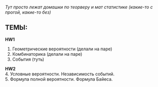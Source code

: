 *Тут просто лежат домашки по теорверу и мат статистике (какие-то с прогой, какие-то без)*
## ТЕМЫ:
__HW1__
1. Геометрические вероятности (делали на паре)
2. Комбинаторика (делали на паре)
3. События (туть)


__HW2__  
4. Условные вероятности. Независимость событий.  
5. Формула полной вероятности. Формула Байеса.